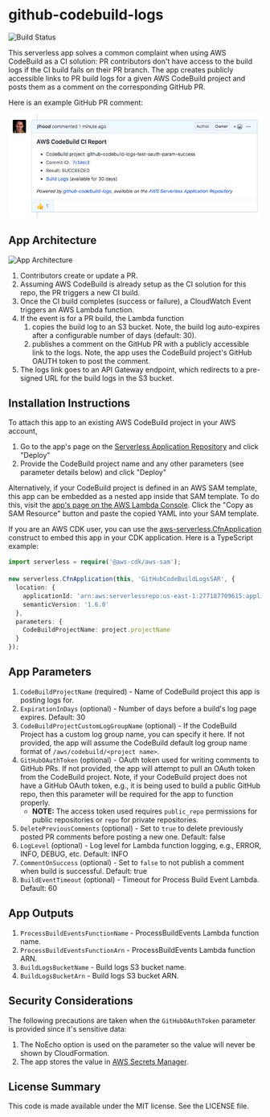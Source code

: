 # github-codebuild-logs

![Build Status](https://codebuild.us-east-1.amazonaws.com/badges?uuid=eyJlbmNyeXB0ZWREYXRhIjoicDlvblNsMkl0Y1hLelczd2EwZVRaVjd2eSs0ejVRWHlJTGtPSng0RDdFOGpsa0Z1YU1nMFNMd3RZbDBBaVZaR1lVMkVRNEFBM2x1NzdsTy9WdFFqeWlrPSIsIml2UGFyYW1ldGVyU3BlYyI6Ik13ZGZtcUVNTWZadnpvaGYiLCJtYXRlcmlhbFNldFNlcmlhbCI6MX0%3D&branch=master)

This serverless app solves a common complaint when using AWS CodeBuild as a CI solution: PR contributors don't have access to the build logs if the CI build fails on their PR branch. The app creates publicly accessible links to PR build logs for a given AWS CodeBuild project and posts them as a comment on the corresponding GitHub PR.

Here is an example GitHub PR comment:

![Screenshot](https://github.com/jlhood/github-codebuild-logs/raw/master/images/screenshot.png)

## App Architecture

![App Architecture](https://github.com/jlhood/github-codebuild-logs/raw/master/images/app-architecture.png)

1. Contributors create or update a PR.
1. Assuming AWS CodeBuild is already setup as the CI solution for this repo, the PR triggers a new CI build.
1. Once the CI build completes (success or failure), a CloudWatch Event triggers an AWS Lambda function.
1. If the event is for a PR build, the Lambda function
    1. copies the build log to an S3 bucket. Note, the build log auto-expires after a configurable number of days (default: 30).
    1. publishes a comment on the GitHub PR with a publicly accessible link to the logs. Note, the app uses the CodeBuild project's GitHub OAUTH token to post the comment.
1. The logs link goes to an API Gateway endpoint, which redirects to a pre-signed URL for the build logs in the S3 bucket.

## Installation Instructions

To attach this app to an existing AWS CodeBuild project in your AWS account,

1. Go to the app's page on the [Serverless Application Repository](https://serverlessrepo.aws.amazon.com/applications/arn:aws:serverlessrepo:us-east-1:277187709615:applications~github-codebuild-logs) and click "Deploy"
1. Provide the CodeBuild project name and any other parameters (see parameter details below) and click "Deploy"

Alternatively, if your CodeBuild project is defined in an AWS SAM template, this app can be embedded as a nested app inside that SAM template. To do this, visit the [app's page on the AWS Lambda Console](https://console.aws.amazon.com/lambda/home#/create/app?applicationId=arn:aws:serverlessrepo:us-east-1:277187709615:applications/github-codebuild-logs). Click the "Copy as SAM Resource" button and paste the copied YAML into your SAM template.

If you are an AWS CDK user, you can use the [aws-serverless.CfnApplication](https://awslabs.github.io/aws-cdk/refs/_aws-cdk_aws-serverless.html#cfnapplication) construct to embed this app in your CDK application. Here is a TypeScript example:

```typescript
import serverless = require('@aws-cdk/aws-sam');

new serverless.CfnApplication(this, 'GitHubCodeBuildLogsSAR', {
  location: {
    applicationId: 'arn:aws:serverlessrepo:us-east-1:277187709615:applications/github-codebuild-logs',
    semanticVersion: '1.6.0'
  },
  parameters: {
    CodeBuildProjectName: project.projectName
  }
});
```

## App Parameters

1. `CodeBuildProjectName` (required) - Name of CodeBuild project this app is posting logs for.
1. `ExpirationInDays` (optional) - Number of days before a build's log page expires. Default: 30
1. `CodeBuildProjectCustomLogGroupName` (optional) - If the CodeBuild Project has a custom log group name, you can specify it here. If not provided, the app will assume the CodeBuild default log group name format of `/aws/codebuild/<project name>`.
1. `GitHubOAuthToken` (optional) - OAuth token used for writing comments to GitHub PRs. If not provided, the app will attempt to pull an OAuth token from the CodeBuild project. Note, if your CodeBuild project does not have a GitHub OAuth token, e.g., it is being used to build a public GitHub repo, then this parameter will be required for the app to function properly.
    * **NOTE:** The access token used requires `public_repo` permissions for public repositories
        or `repo` for private repositories.
1. `DeletePreviousComments` (optional) - Set to `true` to delete previously posted PR comments before posting a new one. Default: false
1. `LogLevel` (optional) - Log level for Lambda function logging, e.g., ERROR, INFO, DEBUG, etc. Default: INFO
1. `CommentOnSuccess` (optional) - Set to `false` to not publish a comment when build is successful. Default: true
1. `BuildEventTimeout` (optional) - Timeout for Process Build Event Lambda. Default: 60

## App Outputs

1. `ProcessBuildEventsFunctionName` - ProcessBuildEvents Lambda function name.
1. `ProcessBuildEventsFunctionArn` - ProcessBuildEvents Lambda function ARN.
1. `BuildLogsBucketName` - Build logs S3 bucket name.
1. `BuildLogsBucketArn` - Build logs S3 bucket ARN.

## Security Considerations

The following precautions are taken when the `GitHubOAuthToken` parameter is provided since it's sensitive data:

1. The NoEcho option is used on the parameter so the value will never be shown by CloudFormation.
1. The app stores the value in [AWS Secrets Manager](https://aws.amazon.com/secrets-manager/).

## License Summary

This code is made available under the MIT license. See the LICENSE file.
